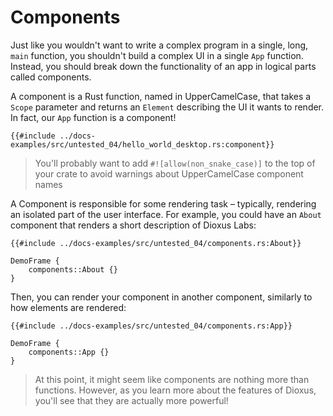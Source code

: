 # Components

Just like you wouldn't want to write a complex program in a single, long, `main` function, you shouldn't build a complex UI in a single `App` function. Instead, you should break down the functionality of an app in logical parts called components.

A component is a Rust function, named in UpperCamelCase, that takes a `Scope` parameter and returns an `Element` describing the UI it wants to render. In fact, our `App` function is a component!

```rust, no_run
{{#include ../docs-examples/src/untested_04/hello_world_desktop.rs:component}}
```

> You'll probably want to add `#![allow(non_snake_case)]` to the top of your crate to avoid warnings about UpperCamelCase component names

A Component is responsible for some rendering task – typically, rendering an isolated part of the user interface. For example, you could have an `About` component that renders a short description of Dioxus Labs:

```rust, no_run
{{#include ../docs-examples/src/untested_04/components.rs:About}}
```
```inject-dioxus
DemoFrame {
	components::About {}
}
```

Then, you can render your component in another component, similarly to how elements are rendered:

```rust, no_run
{{#include ../docs-examples/src/untested_04/components.rs:App}}
```
```inject-dioxus
DemoFrame {
	components::App {}
}
```

> At this point, it might seem like components are nothing more than functions. However, as you learn more about the features of Dioxus, you'll see that they are actually more powerful!
